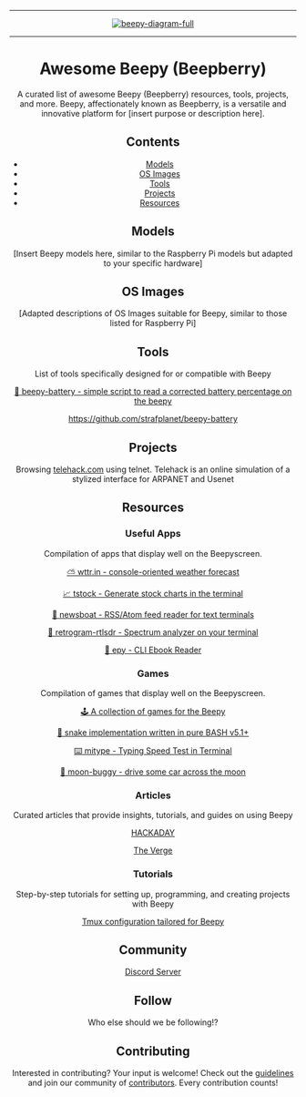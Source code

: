 <div align="center">

<!-- image banner -->
<hr>



<a href="https://github.com/samxplogs/awesome-beepy">
  <img src="https://beepy.sqfmi.com/assets/images/beepy-diagram-full-9a5580a118de8657fb0fc655868b6dde.svg" align="center" alt="beepy-diagram-full" title="Beepy Diagram Full">
</a>

<hr>

# Awesome Beepy (Beepberry)

A curated list of awesome Beepy (Beepberry) resources, tools, projects, and more. Beepy, affectionately known as Beepberry, is a versatile and innovative platform for [insert purpose or description here].

## Contents

- [Models](#models)
- [OS Images](#os-images)
- [Tools](#tools)
- [Projects](#projects)
- [Resources](#resources)

## Models

[Insert Beepy models here, similar to the Raspberry Pi models but adapted to your specific hardware]

## OS Images

[Adapted descriptions of OS Images suitable for Beepy, similar to those listed for Raspberry Pi]

## Tools

List of tools specifically designed for or compatible with Beepy

[🔋 beepy-battery - simple script to read a corrected battery percentage on the beepy](https://github.com/strafplanet/beepy-battery)
[]()
[]()
[]()
[]()
[]()

https://github.com/strafplanet/beepy-battery

## Projects

Browsing [telehack.com](telehack.com) using telnet. Telehack is an online simulation of a stylized interface for ARPANET and Usenet

## Resources

### Useful Apps

Compilation of apps that display well on the Beepyscreen.

[⛅ wttr.in - console-oriented weather forecast ](https://github.com/chubin/wttr.in)

[📈 tstock - Generate stock charts in the terminal](https://github.com/Gbox4/tstock)

[📰 newsboat - RSS/Atom feed reader for text terminals](https://github.com/newsboat/newsboat)



[📡 retrogram-rtlsdr - Spectrum analyzer on your terminal](https://github.com/r4d10n/retrogram-rtlsdr)

[]()
[]()
[]()
[]()



[📖 epy - CLI Ebook Reader](https://github.com/wustho/epy)

### Games

Compilation of games that display well on the Beepyscreen.

[🕹️ A collection of games for the Beepy](https://github.com/chamik/beepy-games?tab=readme-ov-file)

[🐍 snake implementation written in pure BASH v5.1+](https://github.com/wick3dr0se/snake)

[⌨️ mitype - Typing Speed Test in Terminal](https://github.com/Mithil467/mitype)

[🚗 moon-buggy - drive some car across the moon](https://github.com/seehuhn/moon-buggy)





### Articles

Curated articles that provide insights, tutorials, and guides on using Beepy


[HACKADAY](https://hackaday.com/2023/08/07/review-beepy-a-palm-sized-linux-hacking-playground/)

[The Verge](https://www.theverge.com/23727218/beepberry-cyberdeck-mini-computer-raspberry-pi-beeper-messenger)

### Tutorials

Step-by-step tutorials for setting up, programming, and creating projects with Beepy

[Tmux configuration tailored for Beepy ](https://github.com/youngoris/beepy-tmux)

## Community

[Discord Server](https://discord.gg/S55T6TMT2G)









## Follow

<!-- list people worth following on social sites (Twitter, LinkedIn, GitHub, YouTube etc.) -->

Who else should we be following!?

## Contributing

Interested in contributing? Your input is welcome! Check out the [guidelines](contributing.md) and join our community of [contributors](https://github.com/samxplogs/awesome-beepy/graphs/contributors). Every contribution counts!







